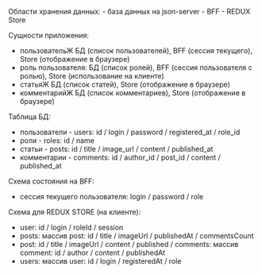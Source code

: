Области хранения данных: - база данных на json-server - BFF - REDUX Store

Сущности приложения:

-   пользовательЖ БД (список пользователей), BFF (сессия текущего), Store (отображение в браузере)
-   роль пользователя: БД (список ролей), BFF (сессия пользователя с ролью), Store (использование на клиенте)
-   статьяЖ БД (список статей), Store (отображение в браузере)
-   комментарийЖ БД (список комментариев), Store (отображение в браузере)

Таблица БД:

-   пользователи - users: id / login / password / registered_at / role_id
-   роли - roles: id / name
-   статьи - posts: id / title / image_url / content / published_at
-   комментарии - comments: id / author_id / post_id / content / published_at

Схема состояния на BFF:

-   сессия текущего пользователя: login / password / role

Схема для REDUX STORE (на клиенте):

-   user: id / login / roleId / session
-   posts: массив post: id / title / imageUrl / publishedAt / commentsCount
-   post: id / title / imageUrl / content / published / comments: массив comment: id / author / content / publishedAt
-   users: массив user: id / login / registeredAt / role
